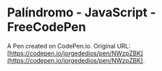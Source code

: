 # Palíndromo - JavaScript - FreeCodePen

A Pen created on CodePen.io. Original URL: [https://codepen.io/jorgededios/pen/NWzpZBK](https://codepen.io/jorgededios/pen/NWzpZBK).

